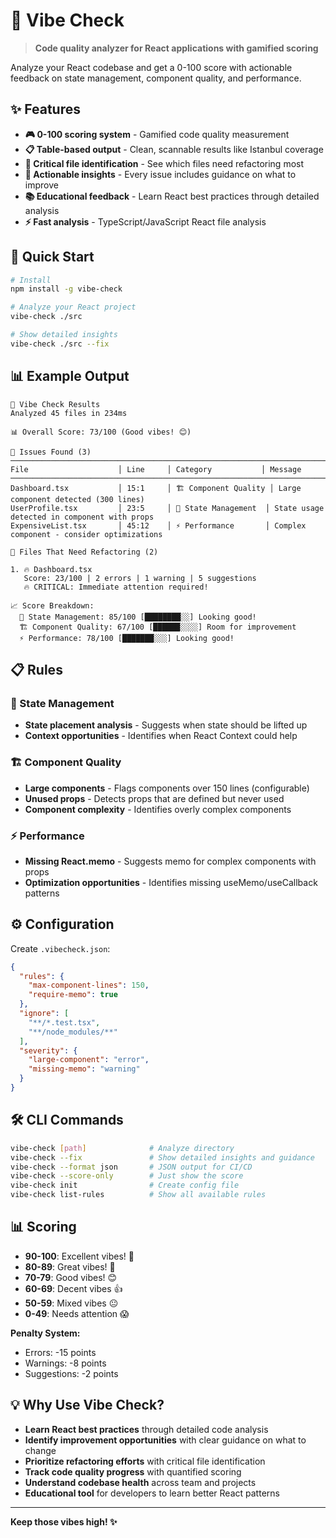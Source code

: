 # 🎯 Vibe Check

> **Code quality analyzer for React applications with gamified scoring**

Analyze your React codebase and get a 0-100 score with actionable feedback on state management, component quality, and performance.

## ✨ Features

- **🎮 0-100 scoring system** - Gamified code quality measurement
- **📋 Table-based output** - Clean, scannable results like Istanbul coverage
- **🚨 Critical file identification** - See which files need refactoring most
- **🎯 Actionable insights** - Every issue includes guidance on what to improve
- **📚 Educational feedback** - Learn React best practices through detailed analysis
- **⚡ Fast analysis** - TypeScript/JavaScript React file analysis

## 🚀 Quick Start

```bash
# Install
npm install -g vibe-check

# Analyze your React project
vibe-check ./src

# Show detailed insights
vibe-check ./src --fix
```

## 📊 Example Output

```
🎯 Vibe Check Results
Analyzed 45 files in 234ms

📊 Overall Score: 73/100 (Good vibes! 😊)

🔴 Issues Found (3)
────────────────────────────────────────────────────────────────────────────────
File                    │ Line     │ Category           │ Message
────────────────────────────────────────────────────────────────────────────────
Dashboard.tsx           │ 15:1     │ 🏗️ Component Quality │ Large component detected (300 lines)
UserProfile.tsx         │ 23:5     │ 🎯 State Management  │ State usage detected in component with props
ExpensiveList.tsx       │ 45:12    │ ⚡ Performance       │ Complex component - consider optimizations

🚨 Files That Need Refactoring (2)

1. 🔥 Dashboard.tsx
   Score: 23/100 | 2 errors | 1 warning | 5 suggestions
   🔥 CRITICAL: Immediate attention required!

📈 Score Breakdown:
  🎯 State Management: 85/100 [████████░░] Looking good!
  🏗️ Component Quality: 67/100 [██████░░░░] Room for improvement  
  ⚡ Performance: 78/100 [███████░░░] Looking good!
```

## 📋 Rules

### 🎯 State Management
- **State placement analysis** - Suggests when state should be lifted up
- **Context opportunities** - Identifies when React Context could help

### 🏗️ Component Quality  
- **Large components** - Flags components over 150 lines (configurable)
- **Unused props** - Detects props that are defined but never used
- **Component complexity** - Identifies overly complex components

### ⚡ Performance
- **Missing React.memo** - Suggests memo for complex components with props
- **Optimization opportunities** - Identifies missing useMemo/useCallback patterns

## ⚙️ Configuration

Create `.vibecheck.json`:

```json
{
  "rules": {
    "max-component-lines": 150,
    "require-memo": true
  },
  "ignore": [
    "**/*.test.tsx",
    "**/node_modules/**"
  ],
  "severity": {
    "large-component": "error",
    "missing-memo": "warning"
  }
}
```

## 🛠️ CLI Commands

```bash
vibe-check [path]              # Analyze directory
vibe-check --fix               # Show detailed insights and guidance  
vibe-check --format json       # JSON output for CI/CD
vibe-check --score-only        # Just show the score
vibe-check init                # Create config file
vibe-check list-rules          # Show all available rules
```

## 📊 Scoring

- **90-100**: Excellent vibes! 🚀
- **80-89**: Great vibes! 🌟  
- **70-79**: Good vibes! 😊
- **60-69**: Decent vibes 👍
- **50-59**: Mixed vibes 😐
- **0-49**: Needs attention 😱

**Penalty System:**
- Errors: -15 points
- Warnings: -8 points
- Suggestions: -2 points

## 💡 Why Use Vibe Check?

- **Learn React best practices** through detailed code analysis
- **Identify improvement opportunities** with clear guidance on what to change
- **Prioritize refactoring efforts** with critical file identification  
- **Track code quality progress** with quantified scoring
- **Understand codebase health** across team and projects
- **Educational tool** for developers to learn better React patterns

---

**Keep those vibes high! ✨**